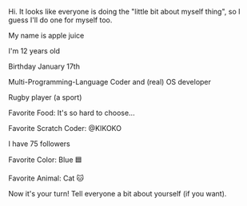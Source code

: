 Hi. It looks like everyone is doing the "little bit about myself thing", so I guess I'll do one for myself too.

My name is apple juice

I'm 12 years old

Birthday January 17th

Multi-Programming-Language Coder and (real) OS developer

Rugby player (a sport)


Favorite Food: It's so hard to choose... 

Favorite Scratch Coder: @KIKOKO

I have 75 followers

Favorite Color: Blue 🟦

Favorite Animal: Cat 🐱

Now it's your turn! Tell everyone a bit about yourself (if you want).